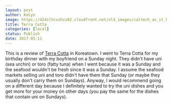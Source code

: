 ```yaml
---
layout: post
author: Kalyn
image: https://d24slhcvzhzz82.cloudfront.net/old_images/caltech_as_it_happens/6a0105349b8251970b01b7c8f3ca8d970b.jpg
title: Terra Cotta
categories: [local]
status: Publish
date: 2017-05-11
---
```


This is a review of <a href="https://www.yelp.com/biz/terra-cotta-los-angeles-3">Terra Cotta</a> in Koreatown. I went to Terra Cotta for my birthday dinner with my boyfriend on a Sunday night. They didn't have uni (sea urchin) or toro (fatty tuna) when I went because it was a Sunday and the seafood wouldn't be fresh since it was a Sunday. I assume the seafood markets selling uni and toro didn't have them that Sunday (or maybe they usually don't carry them on Sundays). Anyway, I would recommend going on a different day because I definitely wanted to try the uni dishes and you get more for your money on other days (you pay the same for the dishes that contain uni on Sundays).

